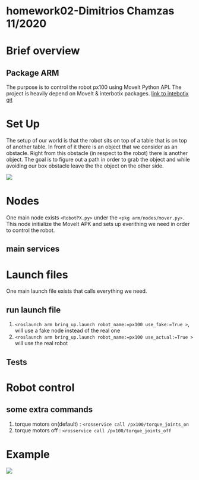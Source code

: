 # homework02-Dimitrios Chamzas 11/2020

# Brief overview
## Package ARM
The purpose is to control the robot px100 using MoveIt Python API.
The project is heavily depend on MoveIt & interbotix packages. [link to intebotix git](https://github.com/Interbotix/interbotix_ros_arms/tree/master/interbotix_examples/interbotix_moveit_interface)

# Set Up
The setup of our world is that the robot sits on top of a table that is on top of another table. In front of it there is an object that we consider as an obstacle. Right from this obstacle (in respect to the robot) there is another object. The goal is to figure out a path in order to grab the object and while avoiding our box obstacle leave the the object on the other side.

![](https://github.com/ME495-EmbeddedSystems/homework-3-jimas95/blob/arm/gifs/rViz_arm.gif)


# Nodes

One main node exists `<RobotPX.py>` under the `<pkg arm/nodes/mover.py>`.
This node initialize the MoveIt APK and sets up everithing we need in order to control the robot.
## main services 



# Launch files 
One main launch file exists that calls everything we need.

## run launch file
1. `<roslaunch arm bring_up.launch robot_name:=px100 use_fake:=True >`, will use a fake node instead of the real one
2. `<roslaunch arm bring_up.launch robot_name:=px100 use_actual:=True >` will use the real robot




## Tests



# Robot control 




## some extra commands 
1. torque motors on(default) : `<rosservice call /px100/torque_joints_on`
1. torque motors off : `<rosservice call /px100/torque_joints_off`

# Example 

![](https://github.com/ME495-EmbeddedSystems/homework-3-jimas95/blob/arm/gifs/real_arm.gif)